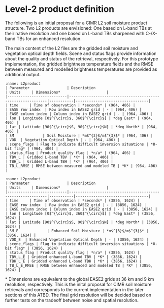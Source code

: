 # Level-2 product definition

The following is an initial proposal for a CIMR L2 soil moisture product structure. Two L2 products are envisioned: One based on L-band TBs at their native resolution and one based on L-band TBs sharpened with C-/X-band TBs for an enhanced resolution. 

The main content of the L2 files are the gridded soil moisture and vegetation optical depth fields. Scene and status flags provide information about the quality and status of the retrieval, respectively. For this prototype implementation, the gridded brightness temperature fields and the RMSE between measured and modelled brightness temperatures are provided as additional output.


```{table} Level-2 Soil Moisture product (36 km grid)
:name: L2product
| Parameter                 | Description                                                | Units     | Dimensions*                     |
|---------------------------|------------------------------------------------------------|-----------|---------------------------------|
| time     | Time of observation | *seconds* | (964, 406) |
| EASE row index  | Row index in EASE2 grid | - | (964, 406) |
| EASE column index | Column index in EASE2 grid | - | (964, 406) |
| lon | Longitude [0$^{\circ}$, 360$^{\circ}$] | *deg East* | (964, 406) |
| lat | Latitude [90$^{\circ}$S, 90$^{\circ}$N] | *deg North* | (964, 406) |
| SM             | Soil Moisture | *m$^{3}$/m$^{3}$* | (964, 406) |
| VOD  | Vegetation Optical Depth | - | (964, 406) |
| scene_flags | Flag to indicate difficult inversion situations | *8-bit flag* | (964, 406) |
| status_flag | Product quality flag | *n/a* | (964, 406) |
| TBV_L | Gridded L-band TBV | *K* | (964, 406) |
| TBH_L | Gridded L-band TBH | *K* | (964, 406) |
| TB_L_RMSE | RMSE between measured and modeled TB | *K* | (964, 406) |

```

```{table} Level-2 enhanced Soil Moisture product (9 km grid)
:name: L2product
| Parameter                 | Description                                                | Units     | Dimensions*                     |
|---------------------------|------------------------------------------------------------|-----------|---------------------------------|
| time     | Time of observation | *seconds* | (3856, 1624) |
| EASE row index  | Row index in EASE2 grid | - | (3856, 1624) |
| EASE column index | Column index in EASE2 grid | - | (3856, 1624) |
| lon | Longitude [0$^{\circ}$, 360$^{\circ}$] | *deg East* | (3856, 1624) |
| lat | Latitude [90$^{\circ}$S, 90$^{\circ}$N] | *deg North* | (3856, 1624) |
| SM_E             | Enhanced Soil Moisture | *m$^{3}$/m$^{3}$* | (3856, 1624) |
| VOD_E  | Enhanced Vegetation Optical Depth | - | (3856, 1624) |
| scene_flags | Flag to indicate difficult inversion situations | *8-bit flag* | (3856, 1624) |
| status_flag | Product quality flag | *n/a* | (3856, 1624) |
| TBV_L_E | Gridded enhanced L-band TBV | *K* | (3856, 1624) |
| TBH_L_E | Gridded enhanced L-band TBH | *K* | (3856, 1624) |
| TB_L_E_RMSE | RMSE between enhanced and modeled TB | *K* | (3856, 1624) |
```


\* Dimensions are equivalent to the global EASE2 grids at 36 km and 9 km resolution, respectively. 
This is the inital proposal for CIMR soil moisture retrievals and corresponds to 
the current implementation in the later sections of this ATBD. 
The final grid resolution will be decided based on further tests on the tradeoff between noise and spatial resolution.